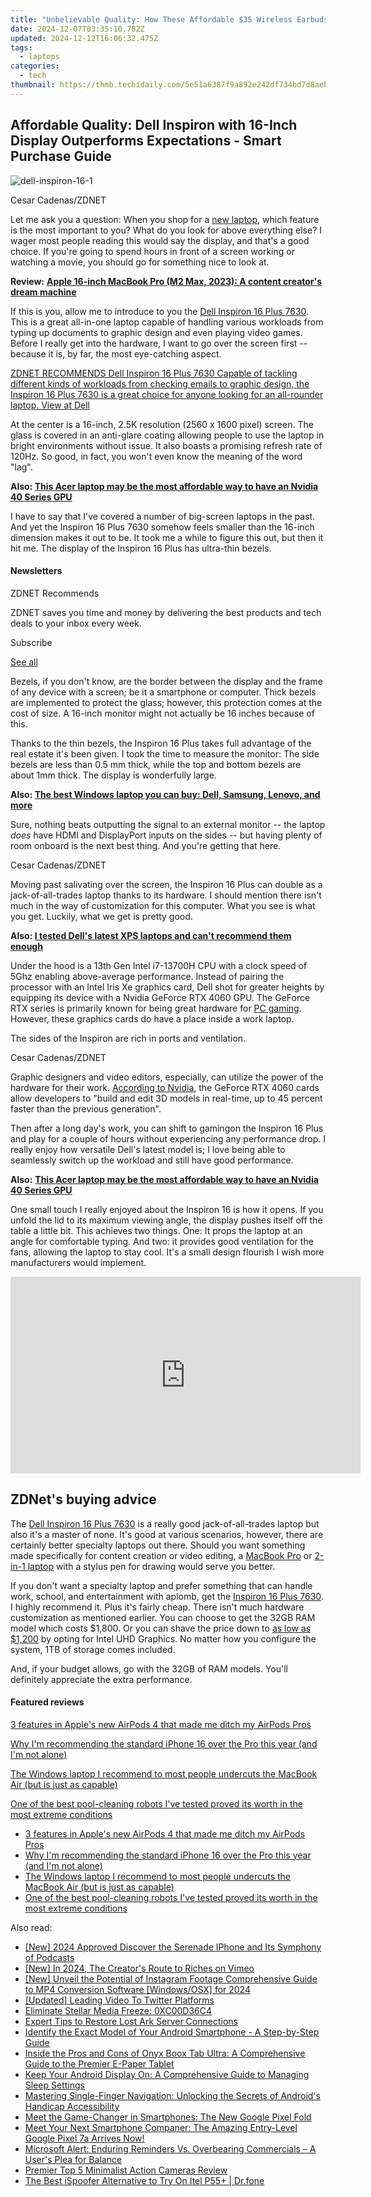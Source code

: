 ```yaml
---
title: "Unbelievable Quality: How These Affordable $35 Wireless Earbuds Outperform Expectations - Insights From ZDNet"
date: 2024-12-07T03:35:10.782Z
updated: 2024-12-12T16:06:32.475Z
tags:
  - laptops
categories:
  - tech
thumbnail: https://thmb.techidaily.com/5e51a6387f9a892e242df734bd7d8aebcab09cf3323b4c96e24f50d5adccd843.jpg
---
```


## Affordable Quality: Dell Inspiron with 16-Inch Display Outperforms Expectations - Smart Purchase Guide

![dell-inspiron-16-1](https://www.zdnet.com/a/img/resize/b5ef33c6b47b8f436d4c4c5f513859cbc31d1e1c/2023/09/05/a196b4da-2901-4902-8979-d2a695bb207b/dell-inspiron-16-1.jpg?auto=webp&width=1280)

Cesar Cadenas/ZDNET

Let me ask you a question: When you shop for a [new laptop](https://www.zdnet.com/article/best-laptop/), which feature is the most important to you? What do you look for above everything else? I wager most people reading this would say the display, and that's a good choice. If you're going to spend hours in front of a screen working or watching a movie, you should go for something nice to look at.

**Review:** [**Apple 16-inch MacBook Pro (M2 Max, 2023): A content creator's dream machine**](https://www.zdnet.com/article/apple-macbook-pro-m2-max-review/)

If this is you, allow me to introduce to you the [Dell Inspiron 16 Plus 7630](https://shop-links.co/link/?exclusive=1&publisher_slug=itechdaily19598&url=https%3A%2F%2Fwww.anrdoezrs.net%2Flinks%2F9041660%2Ftype%2Fdlg%2Fsid%2Fzd-%255F%255FCOM%255FCLICK%255FID%255F%255F-dtp%2Fhttps%3A%2F%2Fwww.dell.com%2Fen-us%2Fshop%2Fcty%2Fpdp%2Fspd%2Finspiron-16-7630-laptop%2Fusichbto7630gmhn%3F). This is a great all-in-one laptop capable of handling various workloads from typing up documents to graphic design and even playing video games. Before I really get into the hardware, I want to go over the screen first -- because it is, by far, the most eye-catching aspect.

[ZDNET RECOMMENDS Dell Inspiron 16 Plus 7630 Capable of tackling different kinds of workloads from checking emails to graphic design, the Inspiron 16 Plus 7630 is a great choice for anyone looking for an all-rounder laptop. View at Dell](https://shop-links.co/link/?exclusive=1&publisher_slug=itechdaily19598&url=https%3A%2F%2Fwww.anrdoezrs.net%2Flinks%2F9041660%2Ftype%2Fdlg%2Fsid%2Fzd-%255F%255FCOM%255FCLICK%255FID%255F%255F-dtp%2Fhttps%3A%2F%2Fwww.dell.com%2Fen-us%2Fshop%2Fcty%2Fpdp%2Fspd%2Finspiron-16-7630-laptop%2Fusichbto7630gmhn%3F)

At the center is a 16-inch, 2.5K resolution (2560 x 1600 pixel) screen. The glass is covered in an anti-glare coating allowing people to use the laptop in bright environments without issue. It also boasts a promising refresh rate of 120Hz. So good, in fact, you won't even know the meaning of the word "lag". 

**Also: [This Acer laptop may be the most affordable way to have an Nvidia 40 Series GPU](https://www.zdnet.com/article/this-acer-laptop-may-be-the-most-affordable-way-to-have-an-nvidia-40-series-gpu/)**

I have to say that I've covered a number of big-screen laptops in the past. And yet the Inspiron 16 Plus 7630 somehow feels smaller than the 16-inch dimension makes it out to be. It took me a while to figure this out, but then it hit me. The display of the Inspiron 16 Plus has ultra-thin bezels.

#### Newsletters

ZDNET Recommends

ZDNET saves you time and money by delivering the best products and tech deals to your inbox every week.

 Subscribe

[See all](https://www.zdnet.com/newsletters/)

Bezels, if you don't know, are the border between the display and the frame of any device with a screen; be it a smartphone or computer. Thick bezels are implemented to protect the glass; however, this protection comes at the cost of size. A 16-inch monitor might not actually be 16 inches because of this. 

Thanks to the thin bezels, the Inspiron 16 Plus takes full advantage of the real estate it's been given. I took the time to measure the monitor: The side bezels are less than 0.5 mm thick, while the top and bottom bezels are about 1mm thick. The display is wonderfully large.

**Also: [The best Windows laptop you can buy: Dell, Samsung, Lenovo, and more](https://www.zdnet.com/article/best-windows-laptop/)**

Sure, nothing beats outputting the signal to an external monitor -- the laptop _does_ have HDMI and DisplayPort inputs on the sides -- but having plenty of room onboard is the next best thing. And you're getting that here.

Cesar Cadenas/ZDNET

Moving past salivating over the screen, the Inspiron 16 Plus can double as a jack-of-all-trades laptop thanks to its hardware. I should mention there isn't much in the way of customization for this computer. What you see is what you get. Luckily, what we get is pretty good. 

**Also: [I tested Dell's latest XPS laptops and can't recommend them enough](https://www.zdnet.com/article/i-tested-dells-latest-xps-laptops-and-cant-recommend-them-enough/)**

Under the hood is a 13th Gen Intel i7-13700H CPU with a clock speed of 5Ghz enabling above-average performance. Instead of pairing the processor with an Intel Iris Xe graphics card, Dell shot for greater heights by equipping its device with a Nvidia GeForce RTX 4060 GPU. The GeForce RTX series is primarily known for being great hardware for [PC gaming](https://www.zdnet.com/home-and-office/home-entertainment/best-gaming-pc/). However, these graphics cards do have a place inside a work laptop.

The sides of the Inspiron are rich in ports and ventilation.

Cesar Cadenas/ZDNET

Graphic designers and video editors, especially, can utilize the power of the hardware for their work. [According to Nvidia](https://blogs.nvidia.com/blog/2023/05/18/geforce-rtx-4060-ti/), the GeForce RTX 4060 cards allow developers to "build and edit 3D models in real-time, up to 45 percent faster than the previous generation".

Then after a long day's work, you can shift to gamingon the Inspiron 16 Plus and play for a couple of hours without experiencing any performance drop. I really enjoy how versatile Dell's latest model is; I love being able to seamlessly switch up the workload and still have good performance.

**Also:** [**This Acer laptop may be the most affordable way to have an Nvidia 40 Series GPU**](https://www.zdnet.com/article/this-acer-laptop-may-be-the-most-affordable-way-to-have-an-nvidia-40-series-gpu/)

One small touch I really enjoyed about the Inspiron 16 is how it opens. If you unfold the lid to its maximum viewing angle, the display pushes itself off the table a little bit. This achieves two things. One: It props the laptop at an angle for comfortable typing. And two: it provides good ventilation for the fans, allowing the laptop to stay cool. It's a small design flourish I wish more manufacturers would implement. 

<!-- affiliate ads begin -->
<iframe width="560" height="315" src="https://www.youtube.com/embed/Xq2r4ZKM-Po?si=fA2DdEB1op-atCkz" title="YouTube video player" frameborder="0" allow="accelerometer; autoplay; clipboard-write; encrypted-media; gyroscope; picture-in-picture; web-share" referrerpolicy="strict-origin-when-cross-origin" allowfullscreen></iframe>
<!-- affiliate ads end -->

## ZDNet's buying advice

The [Dell Inspiron 16 Plus 7630](https://shop-links.co/link/?exclusive=1&publisher_slug=itechdaily19598&url=https%3A%2F%2Fwww.anrdoezrs.net%2Flinks%2F9041660%2Ftype%2Fdlg%2Fsid%2Fzd-%255F%255FCOM%255FCLICK%255FID%255F%255F-dtp%2Fhttps%3A%2F%2Fwww.dell.com%2Fen-us%2Fshop%2Fcty%2Fpdp%2Fspd%2Finspiron-16-7630-laptop%2Fusichbto7630gmhn%3F) is a really good jack-of-all-trades laptop but also it's a master of none. It's good at various scenarios, however, there are certainly better specialty laptops out there. Should you want something made specifically for content creation or video editing, a [MacBook Pro](https://www.zdnet.com/article/apple-macbook-pro-m2-max-review/) or [2-in-1 laptop](https://shop-links.co/link/?exclusive=1&publisher_slug=itechdaily19598&url=https%3A%2F%2Fwww.dell.com%2Fen-us%2Fshop%2Fdell-laptops%2Finspiron-16-plus-laptop%2Fspd%2Finspiron-16-7630-laptop%2Fusichbts7630gbkt) with a stylus pen for drawing would serve you better.

If you don't want a specialty laptop and prefer something that can handle work, school, and entertainment with aplomb, get the [Inspiron 16 Plus 7630](https://shop-links.co/link/?exclusive=1&publisher_slug=itechdaily19598&url=https%3A%2F%2Fwww.anrdoezrs.net%2Flinks%2F9041660%2Ftype%2Fdlg%2Fsid%2Fzd-%255F%255FCOM%255FCLICK%255FID%255F%255F-dtp%2Fhttps%3A%2F%2Fwww.dell.com%2Fen-us%2Fshop%2Fcty%2Fpdp%2Fspd%2Finspiron-16-7630-laptop%2Fusichbto7630gmhn%3F). I highly recommend it. Plus it's fairly cheap. There isn't much hardware customization as mentioned earlier. You can choose to get the 32GB RAM model which costs $1,800\. Or you can shave the price down to [as low as $1,200](https://shop-links.co/link/?exclusive=1&publisher_slug=itechdaily19598&url=https%3A%2F%2Fwww.anrdoezrs.net%2Flinks%2F9041660%2Ftype%2Fdlg%2Fsid%2Fzd-%255F%255FCOM%255FCLICK%255FID%255F%255F-dtp%2Fhttps%3A%2F%2Fwww.dell.com%2Fen-us%2Fshop%2Fcty%2Fpdp%2Fspd%2Finspiron-16-7630-laptop%2Fusichbto7630gmhn%3F) by opting for Intel UHD Graphics. No matter how you configure the system, 1TB of storage comes included.

And, if your budget allows, go with the 32GB of RAM models. You'll definitely appreciate the extra performance.

#### Featured reviews

[3 features in Apple's new AirPods 4 that made me ditch my AirPods Pros](https://www.zdnet.com/article/3-features-in-apples-new-airpods-4-that-made-me-ditch-my-airpods-pros/ "3 features in Apple's new AirPods 4 that made me ditch my AirPods Pros")

[Why I'm recommending the standard iPhone 16 over the Pro this year (and I'm not alone)](https://www.zdnet.com/article/why-im-recommending-the-standard-iphone-16-over-the-pro-this-year-and-im-not-alone/ "Why I'm recommending the standard iPhone 16 over the Pro this year (and I'm not alone)")

[The Windows laptop I recommend to most people undercuts the MacBook Air (but is just as capable)](https://www.zdnet.com/article/the-windows-laptop-i-recommend-to-most-people-undercuts-the-macbook-air-but-is-just-as-capable/ "The Windows laptop I recommend to most people undercuts the MacBook Air (but is just as capable)")

[One of the best pool-cleaning robots I've tested proved its worth in the most extreme conditions](https://www.zdnet.com/article/one-of-the-best-pool-cleaning-robots-ive-tested-is-450-off-for-prime-day/ "One of the best pool-cleaning robots I've tested proved its worth in the most extreme conditions")

* [3 features in Apple's new AirPods 4 that made me ditch my AirPods Pros](https://www.zdnet.com/article/3-features-in-apples-new-airpods-4-that-made-me-ditch-my-airpods-pros/ "3 features in Apple's new AirPods 4 that made me ditch my AirPods Pros")
* [Why I'm recommending the standard iPhone 16 over the Pro this year (and I'm not alone)](https://www.zdnet.com/article/why-im-recommending-the-standard-iphone-16-over-the-pro-this-year-and-im-not-alone/ "Why I'm recommending the standard iPhone 16 over the Pro this year (and I'm not alone)")
* [The Windows laptop I recommend to most people undercuts the MacBook Air (but is just as capable)](https://www.zdnet.com/article/the-windows-laptop-i-recommend-to-most-people-undercuts-the-macbook-air-but-is-just-as-capable/ "The Windows laptop I recommend to most people undercuts the MacBook Air (but is just as capable)")
* [One of the best pool-cleaning robots I've tested proved its worth in the most extreme conditions](https://www.zdnet.com/article/one-of-the-best-pool-cleaning-robots-ive-tested-is-450-off-for-prime-day/ "One of the best pool-cleaning robots I've tested proved its worth in the most extreme conditions")

<ins class="adsbygoogle"
     style="display:block"
     data-ad-format="autorelaxed"
     data-ad-client="ca-pub-7571918770474297"
     data-ad-slot="1223367746"></ins>

<ins class="adsbygoogle"
     style="display:block"
     data-ad-client="ca-pub-7571918770474297"
     data-ad-slot="8358498916"
     data-ad-format="auto"
     data-full-width-responsive="true"></ins>

<span class="atpl-alsoreadstyle">Also read:</span>
<div><ul>
<li><a href="https://article-helps.techidaily.com/new-2024-approved-discover-the-serenade-iphone-and-its-symphony-of-podcasts/"><u>[New] 2024 Approved Discover the Serenade IPhone and Its Symphony of Podcasts</u></a></li>
<li><a href="https://vimeo-videos.techidaily.com/new-in-2024-the-creators-route-to-riches-on-vimeo/"><u>[New] In 2024, The Creator's Route to Riches on Vimeo</u></a></li>
<li><a href="https://instagram-video-files.techidaily.com/new-unveil-the-potential-of-instagram-footage-comprehensive-guide-to-mp4-conversion-software-windowsosx-for-2024/"><u>[New] Unveil the Potential of Instagram Footage Comprehensive Guide to MP4 Conversion Software [Windows/OSX] for 2024</u></a></li>
<li><a href="https://extra-approaches.techidaily.com/updated-leading-video-to-twitter-platforms/"><u>[Updated] Leading Video To Twitter Platforms</u></a></li>
<li><a href="https://data-wizards.techidaily.com/eliminate-stellar-media-freeze-0xc00d36c4/"><u>Eliminate Stellar Media Freeze: 0XC00D36C4</u></a></li>
<li><a href="https://win-answers.techidaily.com/expert-tips-to-restore-lost-ark-server-connections/"><u>Expert Tips to Restore Lost Ark Server Connections</u></a></li>
<li><a href="https://hardware-reviews.techidaily.com/identify-the-exact-model-of-your-android-smartphone-a-step-by-step-guide/"><u>Identify the Exact Model of Your Android Smartphone - A Step-by-Step Guide</u></a></li>
<li><a href="https://hardware-reviews.techidaily.com/inside-the-pros-and-cons-of-onyx-boox-tab-ultra-a-comprehensive-guide-to-the-premier-e-paper-tablet/"><u>Inside the Pros and Cons of Onyx Boox Tab Ultra: A Comprehensive Guide to the Premier E-Paper Tablet</u></a></li>
<li><a href="https://hardware-reviews.techidaily.com/keep-your-android-display-on-a-comprehensive-guide-to-managing-sleep-settings/"><u>Keep Your Android Display On: A Comprehensive Guide to Managing Sleep Settings</u></a></li>
<li><a href="https://hardware-reviews.techidaily.com/mastering-single-finger-navigation-unlocking-the-secrets-of-androids-handicap-accessibility/"><u>Mastering Single-Finger Navigation: Unlocking the Secrets of Android's Handicap Accessibility</u></a></li>
<li><a href="https://hardware-reviews.techidaily.com/meet-the-game-changer-in-smartphones-the-new-google-pixel-fold/"><u>Meet the Game-Changer in Smartphones: The New Google Pixel Fold</u></a></li>
<li><a href="https://hardware-reviews.techidaily.com/meet-your-next-smartphone-companer-the-amazing-entry-level-google-pixel-7a-arrives-now/"><u>Meet Your Next Smartphone Companer: The Amazing Entry-Level Google Pixel 7a Arrives Now!</u></a></li>
<li><a href="https://some-knowledge.techidaily.com/microsoft-alert-enduring-reminders-vs-overbearing-commercials-a-users-plea-for-balance/"><u>Microsoft Alert: Enduring Reminders Vs. Overbearing Commercials – A User's Plea for Balance</u></a></li>
<li><a href="https://fox-glue.techidaily.com/premier-top-5-minimalist-action-cameras-review/"><u>Premier Top 5 Minimalist Action Cameras Review</u></a></li>
<li><a href="https://android-pokemon-go.techidaily.com/the-best-ispoofer-alternative-to-try-on-itel-p55plus-drfone-by-drfone-virtual-android/"><u>The Best iSpoofer Alternative to Try On Itel P55+ | Dr.fone</u></a></li>
</ul></div>

